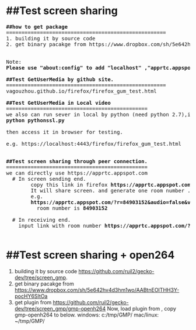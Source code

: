 

<b>##Test screen sharing </b>
==============================================
<pre>
<b>##how to get package</b>
====================================================
1. building it by source code 
2. get binary pacakge from https://www.dropbox.com/sh/5e642hv4d3hm1wo/AABtnEOITHH3Y-pocHY6SItOa


Note:
<b>Please use "about:config" to add "localhost" ,"apprtc.appspot.com", or "vagouzhou.github.io" into "media.getusermedia.screensharing.allowed_domains"</b>

<b>##Test GetUserMedia by github site.</b>
====================================================
vagouzhou.github.io/firefox/firefox_gum_test.html

<b>##Test GetUserMedia in Local video</b>
==============================================
we also can run sever in local by python (need python 2.7),input command as below in terminal console
<b>python pythonssl.py</b>

then access it in browser for testing.<br>
e.g. https://localhost:4443/firefox/firefox_gum_test.html


<b>##Test screen sharing through peer connection. </b>
==============================================
we can directly use https://apprtc.appspot.com
  # In screen sending end.
        copy this link in firefox <b>https://apprtc.appspot.com/?audio=false&video=mozMediaSource=screen,minWidth=1366,minHeight=768,maxWidth=1366,maxHeight=768&</b>
        It will share screen. and generate one room number .
        e.g.    
        <b>https://apprtc.appspot.com/?r=84903152&audio=false&video=chromeMediaSource=screen,minWidth=1366,minHeight=768,maxWidth=1366,maxHeight=768</b>
          room number is <b>84903152</b>
  
  # In receiving end.
    input link with room number <b>https://apprtc.appspot.com/?r=84903152</b>

</pre>

<b>##Test screen sharing + open264 </b>
==============================================
1. building it by source code https://github.com/ruil2/gecko-dev/tree/screen_gmp.
2. get binary pacakge from https://www.dropbox.com/sh/5e642hv4d3hm1wo/AABtnEOITHH3Y-pocHY6SItOa
3. get plugin from https://github.com/ruil2/gecko-dev/tree/screen_gmp/gmp-openh264
   Now, load plugin from , copy  gmp-openh264 to below.
        windows: c:/tmp/GMP/
        mac/linux: ~/tmp/GMP/

